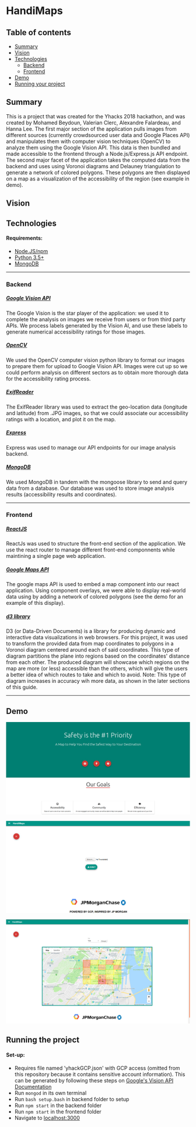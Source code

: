 # HandiMaps

## Table of contents

* [Summary](#summary)
* [Vision](#vision)
* [Technologies](#technologies)
	* [Backend](#backend)
	* [Frontend](#frontend)
* [Demo](#demo)
* [Running your project](#running-the-project)

## Summary
This is a project that was created for the Yhacks 2018 hackathon, and was created by Mohamed Beydoun, Valerian Clerc, Alexandre Falardeau, and Hanna Lee. The first major section of the application pulls images from different sources (currently crowdsourced user data and Google Places API) and manipulates them with computer vision techniques (OpenCV) to analyze them using the Google Vision API. This data is then bundled and made accessible to the frontend through a Node.js/Express.js API endpoint. The second major facet of the application takes the computed data from the backend and uses using Voronoi diagrams and Delauney triangulation to generate a network of colored polygons. These polygons are then displayed on a map as a visualization of the accessibility of the region (see example in demo).
<!-- Talk about yale hacks and general description here -->
## Vision
<!-- Talk about the use case, the challenge and etc -->

## Technologies

#### Requirements:
- [Node.JS/npm](https://nodejs.org/en/)
- [Python 3.5+](https://www.python.org/)
- [MongoDB](https://www.mongodb.com/)

*****

### Backend

##### [Google Vision API](https://cloud.google.com/vision/)

The Google Vision is the star player of the application: we used it to complete the analysis on images we receive from users or from third party APIs. We process labels generated by the Vision AI, and use these labels to generate numerical accessibility ratings for those images.

##### [OpenCV](https://opencv-python-tutroals.readthedocs.io/en/latest/py_tutorials/py_tutorials.html)
We used the OpenCV computer vision python library to format our images to prepare them for upload to Google Vision API. Images were cut up so we could perform analysis on different sectors as to obtain more thorough data for the accessibility rating process.

##### [ExifReader](https://github.com/mattiasw/ExifReader)
The ExifReader library was used to extract the geo-location data (longitude and latitude) from .JPG images, so that we could associate our accessibility ratings with a location, and plot it on the map.

##### [Express](https://expressjs.com/)

Express was used to manage our API endpoints for our image analysis backend.

##### [MongoDB](https://www.mongodb.com/)

We used MongoDB in tandem with the mongoose library to send and query data from a database. Our database was used to store image analysis results (accessibility results and coordinates).

*****

### Frontend

##### [ReactJS](https://reactjs.org/)

ReactJs was used to structure the front-end section of the application. We use the react router to manage different front-end componnents while maintining a single page web application.

##### [Google Maps API](https://developers.google.com/maps/documentation/)

The google maps API is used to embed a map component into our react application. Using component overlays, we were able to display real-world data using by adding a network of colored polygons (see the demo for an example of this display).

##### [d3 library](https://d3js.org/)

D3 (or Data-Driven Documents) is a library for producing dynamic and interactive data visualizations in web browsers. For this project, it was used to transform the provided data from map coordinates to polygons in a Voronoi diagram centered around each of said coordinates. This type of diagram partitions the plane into regions based on the coordinates' distance from each other. The produced diagram will showcase which regions on the map are more (or less) accessible than the others, which will give the users a better idea of which routes to take and which to avoid.
Note: This type of diagram increases in accuracy wih more data, as shown in the later sections of this guide.

******

## Demo

![](/readme-images/home.png?raw=true)

![](/readme-images/upload.png?raw=true)

![](/readme-images/map1.png?raw=true)

## Running the project

#### Set-up:
* Requires file named 'yhackGCP.json' with GCP access (omitted from this repository because it contains sensitive account information). This can be generated by following these steps on [Google's Vision API Documentation](https://cloud.google.com/vision/docs/quickstart-client-libraries)
* Run `mongod` in its own terminal
* Run `bash setup.bash` in backend folder to setup
* Run `npm start` in the backend folder
* Run `npm start` in the frontend folder
* Navigate to [localhost:3000](http://localhost:3000)




